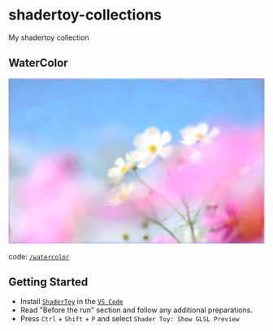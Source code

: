 # shadertoy-collections

My shadertoy collection

## WaterColor

<img src="watercolor/media/shadertoy.png" width="512"></img>  

code: [```/watercolor```](https://github.com/TLabAltoh/shadertoy-collections/tree/master/watercolor)

## Getting Started
- Install [```ShaderToy```](https://marketplace.visualstudio.com/items?itemName=stevensona.shader-toy) in the [```VS Code```](https://azure.microsoft.com/en-us/products/visual-studio-code)
- Read "Before the run" section and follow any additional preparations.
- Press ```Ctrl``` + ```Shift``` + ```P``` and select ```Shader Toy: Show GLSL Preview```